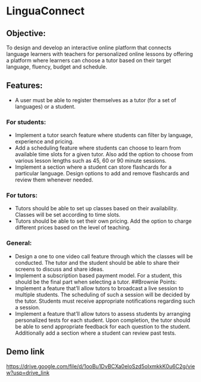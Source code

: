 # LinguaConnect
## Objective:
 To design and develop an interactive online platform that connects language learners with
 teachers for personalized online lessons by offering a platform where learners can choose a
 tutor based on their target language, fluency, budget and schedule.
## Features:
 - A user must be able to register themselves as a tutor (for a set of languages) or a student.

### For students:
 - Implement a tutor search feature where students can filter by language, experience and
 pricing.
 - Add a scheduling feature where students can choose to learn from available time slots for a
 given tutor. Also add the option to choose from various lesson lengths such as 45, 60 or 90
 minute sessions.
 - Implement a section where a student can store flashcards for a particular language. Design
 options to add and remove flashcards and review them whenever needed.

### For tutors:
 - Tutors should be able to set up classes based on their availability. Classes will be set
 according to time slots.
 - Tutors should be able to set their own pricing. Add the option to charge different prices based
 on the level of teaching.
 ### General:
 - Design a one to one video call feature through which the classes will be conducted. The tutor
 and the student should be able to share their screens to discuss and share ideas.
 - Implement a subscription based payment model. For a student, this should be the final part
 when selecting a tutor.
 ##Brownie Points:
 - Implement a feature that’ll allow tutors to broadcast a live session to multiple students. The
 scheduling of such a session will be decided by the tutor. Students must receive appropriate
 notifications regarding such a session.
 - Implement a feature that’ll allow tutors to assess students by arranging personalized tests for
 each student. Upon completion, the tutor should be able to send appropriate feedback for each
 question to the student. Additionally add a section where a student can review past tests.
## Demo link
https://drive.google.com/file/d/1ooBu1DvBCXa0eloSzd5oIxmkkK0u6C2g/view?usp=drive_link

